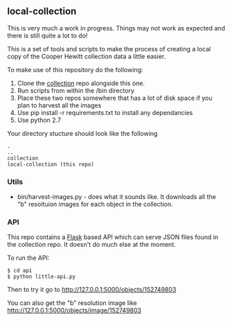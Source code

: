 ## local-collection

This is very much a work in progress. Things may not work as expected and there is still quite a lot to do!

This is a set of tools and scripts to make the process of creating a local copy of the Cooper Hewitt collection data a little easier.

To make use of this repository do the following:

1. Clone the [collection](http://github.com/cooperhewitt/collection) repo alongside this one.
2. Run scripts from within the /bin directory
3. Place these two repos somewhere that has a lot of disk space if you plan to harvest all the images
4. Use pip install -r requirements.txt to install any dependancies
5. Use python 2.7

Your directory stucture should look like the following

    .
    ..
    collection
    local-collection (this repo)


### Utils

* bin/harvest-images.py - does what it sounds like. It downloads all the "b" resoltuion images for each object in the collection.

### API

This repo contains a [Flask](http://flask.pocoo.org) based API which can serve JSON files found in the collection repo. It doesn't do much else at the moment.

To run the API:

    $ cd api
    $ python little-api.py

Then to try it go to http://127.0.0.1:5000/objects/152749803

You can also get the "b" resolution image like http://127.0.0.1:5000/objects/image/152749803
